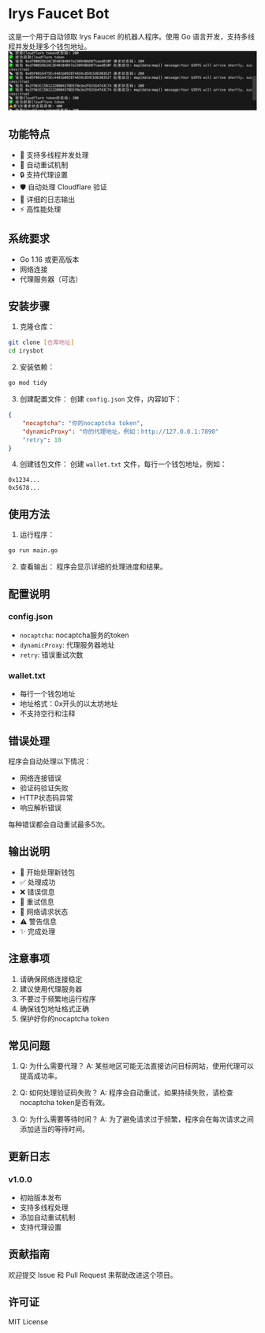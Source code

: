 # Irys Faucet Bot

这是一个用于自动领取 Irys Faucet 的机器人程序。使用 Go 语言开发，支持多线程并发处理多个钱包地址。
![运行效果图](images/image.png)

## 功能特点

- 🚀 支持多线程并发处理
- 🔄 自动重试机制
- 🔒 支持代理设置
- 🛡️ 自动处理 Cloudflare 验证
- 📝 详细的日志输出
- ⚡ 高性能处理

## 系统要求

- Go 1.16 或更高版本
- 网络连接
- 代理服务器（可选）

## 安装步骤

1. 克隆仓库：
```bash
git clone [仓库地址]
cd irysbot
```

2. 安装依赖：
```bash
go mod tidy
```

3. 创建配置文件：
创建 `config.json` 文件，内容如下：
```json
{
    "nocaptcha": "你的nocaptcha token",
    "dynamicProxy": "你的代理地址，例如：http://127.0.0.1:7890"
    "retry": 10 
}

```

4. 创建钱包文件：
创建 `wallet.txt` 文件，每行一个钱包地址，例如：
```
0x1234...
0x5678...
```

## 使用方法

1. 运行程序：
```bash
go run main.go
```

2. 查看输出：
程序会显示详细的处理进度和结果。

## 配置说明

### config.json

- `nocaptcha`: nocaptcha服务的token
- `dynamicProxy`: 代理服务器地址
- `retry`: 错误重试次数

### wallet.txt

- 每行一个钱包地址
- 地址格式：0x开头的以太坊地址
- 不支持空行和注释

## 错误处理

程序会自动处理以下情况：
- 网络连接错误
- 验证码验证失败
- HTTP状态码异常
- 响应解析错误

每种错误都会自动重试最多5次。

## 输出说明

- 🚀 开始处理新钱包
- ✅ 处理成功
- ❌ 错误信息
- 🔄 重试信息
- 📡 网络请求状态
- ⚠️ 警告信息
- ✨ 完成处理

## 注意事项

1. 请确保网络连接稳定
2. 建议使用代理服务器
3. 不要过于频繁地运行程序
4. 确保钱包地址格式正确
5. 保护好你的nocaptcha token

## 常见问题

1. Q: 为什么需要代理？
   A: 某些地区可能无法直接访问目标网站，使用代理可以提高成功率。

2. Q: 如何处理验证码失败？
   A: 程序会自动重试，如果持续失败，请检查nocaptcha token是否有效。

3. Q: 为什么需要等待时间？
   A: 为了避免请求过于频繁，程序会在每次请求之间添加适当的等待时间。

## 更新日志

### v1.0.0
- 初始版本发布
- 支持多线程处理
- 添加自动重试机制
- 支持代理设置

## 贡献指南

欢迎提交 Issue 和 Pull Request 来帮助改进这个项目。

## 许可证

MIT License 